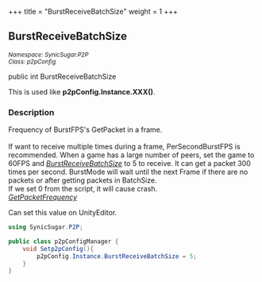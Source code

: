 +++
title = "BurstReceiveBatchSize"
weight = 1
+++
## BurstReceiveBatchSize
<small>*Namespace: SynicSugar.P2P* <br>
*Class: p2pConfig* </small>

public int BurstReceiveBatchSize

This is used like **p2pConfig.Instance.XXX()**.


### Description
Frequency of BurstFPS's GetPacket in a frame.<br><br>
If want to receive multiple times during a frame, PerSecondBurstFPS is recommended. When a game has a large number of peers, set the game to 60FPS and *[BurstReceiveBatchSize](../p2pConfig/burstreceivebatchsize)* to 5 to receive. It can get a packet 300 times per second. BurstMode will wait until the next Frame if there are no packets or after getting packets in BatchSize.<br>
If we set 0 from the script, it will cause crash.<br>
*[GetPacketFrequency](../p2pConfig/getpacketfrequency)*

Can set this value on UnityEditor.


```cs
using SynicSugar.P2P;

public class p2pConfigManager {
    void Setp2pConfig(){
        p2pConfig.Instance.BurstReceiveBatchSize = 5;
    }
}
```